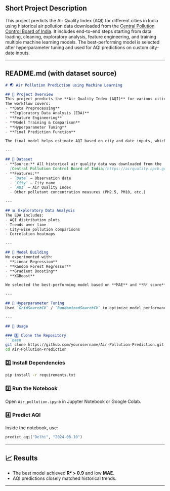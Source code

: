 ## **Short Project Description**

This project predicts the Air Quality Index (AQI) for different cities in India using historical air pollution data downloaded from the [Central Pollution Control Board of India](https://airquality.cpcb.gov.in/AQI_India/). It includes end-to-end steps starting from data loading, cleaning, exploratory analysis, feature engineering, and training multiple machine learning models. The best-performing model is selected after hyperparameter tuning and used for AQI predictions on custom city-date inputs.

---

## **README.md** (with dataset source)

````markdown
# 🌏 Air Pollution Prediction using Machine Learning

## 📌 Project Overview
This project predicts the **Air Quality Index (AQI)** for various cities using historical air pollution data.  
The workflow covers:
- **Data Preprocessing**
- **Exploratory Data Analysis (EDA)**
- **Feature Engineering**
- **Model Training & Comparison**
- **Hyperparameter Tuning**
- **Final Prediction Function**

The final model helps estimate AQI based on city and date inputs, which can be useful for environmental monitoring and public awareness.

---

## 📂 Dataset
- **Source:** All historical air quality data was downloaded from the  
  [Central Pollution Control Board of India](https://airquality.cpcb.gov.in/AQI_India/).
- **Features:**
  - `Date` — Observation date
  - `City` — City name
  - `AQI` — Air Quality Index
  - Other pollutant concentration measures (PM2.5, PM10, etc.)

---

## 📊 Exploratory Data Analysis
The EDA includes:
- AQI distribution plots
- Trends over time
- City-wise pollution comparisons
- Correlation heatmaps

---

## 🧠 Model Building
We experimented with:
- **Linear Regression**
- **Random Forest Regressor**
- **Gradient Boosting**
- **XGBoost**

We selected the best-performing model based on **MAE** and **R² score**.

---

## 🔧 Hyperparameter Tuning
Used `GridSearchCV` / `RandomizedSearchCV` to optimize model performance.

---

## 🚀 Usage

### 1️⃣ Clone the Repository
```bash
git clone https://github.com/yourusername/Air-Pollution-Prediction.git
cd Air-Pollution-Prediction
````

### 2️⃣ Install Dependencies

```bash
pip install -r requirements.txt
```

### 3️⃣ Run the Notebook

Open `Air_pollution.ipynb` in Jupyter Notebook or Google Colab.

### 4️⃣ Predict AQI

Inside the notebook, use:

```python
predict_aqi("Delhi", "2024-08-10")
```

---

## 📈 Results

* The best model achieved **R² > 0.9** and low **MAE**.
* AQI predictions closely matched historical trends.

---
